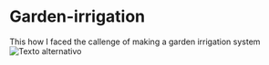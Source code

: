 # Garden-irrigation
This how I faced the callenge of making a garden irrigation system
![Texto alternativo](gardenirrigationo/B04CFF2E-FBCB-46B1-B99F-EF5550C5A919.jpeg)
